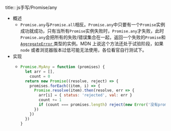 title:: js手写/Promise/any

- 概述
	- `Promise.any`与`Promise.all`相反。`Promise.any`中只要有一个`Promise`实例成功就成功，只有当所有`Promise`实例失败时，`Promise.any`才失败，此时`Promise.any`会把所有的失败/错误集合在一起，返回一个失败的`Promise`和[ `AggregateError` ](https://link.juejin.cn/?target=https%3A%2F%2Fdeveloper.mozilla.org%2Fzh-CN%2Fdocs%2FWeb%2FJavaScript%2FReference%2FGlobal_Objects%2FAggregateError)类型的实例。MDN 上说这个方法还处于试验阶段，如果 `node` 或者浏览器版本过低可能无法使用，各位看官自行测试下。
- 实现
	- ```js
	  Promise.MyAny = function (promises) {
	    let arr = [],
	      count = 0
	    return new Promise((resolve, reject) => {
	      promises.forEach((item, i) => {
	        Promise.resolve(item).then(resolve, err => {
	          arr[i] = { status: 'rejected', val: err }
	          count += 1
	          if (count === promises.length) reject(new Error('没有promise成功'))
	        })
	      })
	    })
	  }
	  ```